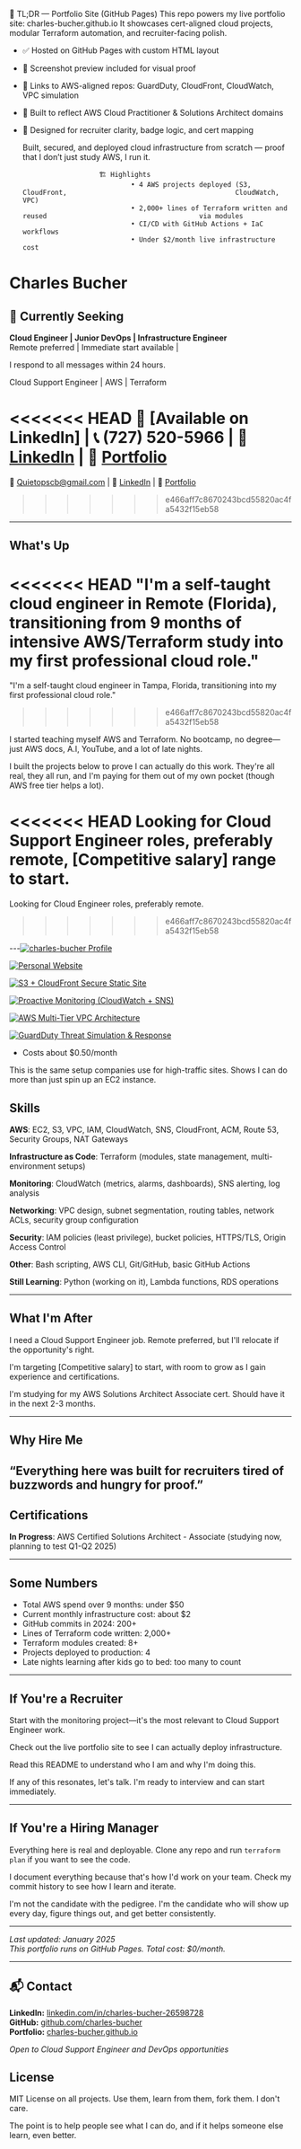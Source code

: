 🧠 TL;DR — Portfolio Site (GitHub Pages)
This repo powers my live portfolio site: charles-bucher.github.io
It showcases cert-aligned cloud projects, modular Terraform automation, and recruiter-facing polish.
- ✅ Hosted on GitHub Pages with custom HTML layout
- 📸 Screenshot preview included for visual proof
- 🔗 Links to AWS-aligned repos: GuardDuty, CloudFront, CloudWatch, VPC simulation
- 🧱 Built to reflect AWS Cloud Practitioner & Solutions Architect domains
- 🎯 Designed for recruiter clarity, badge logic, and cert mapping

  Built, secured, and deployed cloud infrastructure from scratch — proof that I don’t just study AWS, I run it.

                         🏗️ Highlights
                                 • 4 AWS projects deployed (S3, CloudFront,                                          CloudWatch, VPC)
                                 • 2,000+ lines of Terraform written and reused                                      via modules  
                                 • CI/CD with GitHub Actions + IaC workflows  
                                 • Under $2/month live infrastructure cost


# Charles Bucher
## 🎯 Currently Seeking
**Cloud Engineer | Junior DevOps | Infrastructure Engineer**  
Remote preferred | Immediate start available |

I respond to all messages within 24 hours.

Cloud Support Engineer | AWS | Terraform  

<<<<<<< HEAD
📧 [Available on LinkedIn] | 📞 (727) 520-5966 | 💼 [LinkedIn](https://www.linkedin.com/in/charles-bucher-26598728) | 🔗 [Portfolio](https://charles-bucher.io)
=======
📧 Quietopscb@gmail.com  | 💼 [LinkedIn](https://www.linkedin.com/in/charles-bucher-26598728) | 🔗 [Portfolio](https://charles-bucher.io)
>>>>>>> e466aff7c8670243bcd55820ac4fa5432f15eb58

---

## What's Up
<<<<<<< HEAD
"I'm a self-taught cloud engineer in Remote (Florida), transitioning from 9 months of intensive AWS/Terraform study into my first professional cloud role."
=======
"I'm a self-taught cloud engineer in Tampa, Florida, transitioning into my first professional cloud role."
>>>>>>> e466aff7c8670243bcd55820ac4fa5432f15eb58

 I started teaching myself AWS and Terraform. No bootcamp, no degree—just AWS docs, A.I, YouTube, and a lot of late nights.

I built the projects below to prove I can actually do this work. They're all real, they all run, and I'm paying for them out of my own pocket (though AWS free tier helps a lot).

<<<<<<< HEAD
Looking for Cloud Support Engineer roles, preferably remote, [Competitive salary] range to start.
=======
Looking for Cloud Engineer roles, preferably remote.
>>>>>>> e466aff7c8670243bcd55820ac4fa5432f15eb58

---[![charles-bucher Profile](https://img.shields.io/badge/charles--bucher%20Profile-232F3E?style=for-the-badge&logo=github&logoColor=white)](https://github.com/charles-bucher/charles-bucher)

[![Personal Website](https://img.shields.io/badge/charles--bucher.github.io-000000?style=for-the-badge&logo=githubpages&logoColor=white)](https://github.com/charles-bucher/charles-bucher.github.io)

[![S3 + CloudFront Secure Static Site](https://img.shields.io/badge/S3%20%2B%20CloudFront%20Secure%20Site-569A31?style=for-the-badge&logo=amazon-s3&logoColor=white)](https://github.com/charles-bucher/s3-cloudfront-secure-static-site)

[![Proactive Monitoring (CloudWatch + SNS)](https://img.shields.io/badge/CloudWatch%20%2B%20SNS%20Monitoring-5A2D81?style=for-the-badge&logo=amazon-cloudwatch&logoColor=white)](https://github.com/charles-bucher/Proactive-monitoring-with-cloudwatch-sns)

[![AWS Multi-Tier VPC Architecture](https://img.shields.io/badge/Multi--Tier%20VPC-FF9900?style=for-the-badge&logo=amazon-aws&logoColor=white)](https://github.com/charles-bucher/aws-multi-tier-vpc-architecture)

[![GuardDuty Threat Simulation & Response](https://img.shields.io/badge/GuardDuty%20Threat%20Response-FF4F00?style=for-the-badge&logo=amazon-guardduty&logoColor=white)](https://github.com/charles-bucher/guardduty-threat-simulation-response)


- Costs about $0.50/month

This is the same setup companies use for high-traffic sites. Shows I can do more than just spin up an EC2 instance.
## Skills

**AWS**: EC2, S3, VPC, IAM, CloudWatch, SNS, CloudFront, ACM, Route 53, Security Groups, NAT Gateways

**Infrastructure as Code**: Terraform (modules, state management, multi-environment setups)

**Monitoring**: CloudWatch (metrics, alarms, dashboards), SNS alerting, log analysis

**Networking**: VPC design, subnet segmentation, routing tables, network ACLs, security group configuration

**Security**: IAM policies (least privilege), bucket policies, HTTPS/TLS, Origin Access Control

**Other**: Bash scripting, AWS CLI, Git/GitHub, basic GitHub Actions

**Still Learning**: Python (working on it), Lambda functions, RDS operations

---



## What I'm After

I need a Cloud Support Engineer job. Remote preferred, but I'll relocate if the opportunity's right.

I'm targeting [Competitive salary] to start, with room to grow as I gain experience and certifications.

I'm studying for my AWS Solutions Architect Associate cert. Should have it in the next 2-3 months.

---

## Why Hire Me

 “Everything here was built for recruiters tired of buzzwords and hungry for proof.”
---

## Certifications

**In Progress**: AWS Certified Solutions Architect - Associate (studying now, planning to test Q1-Q2 2025)

---

## Some Numbers

- Total AWS spend over 9 months: under $50
- Current monthly infrastructure cost: about $2
- GitHub commits in 2024: 200+
- Lines of Terraform code written: 2,000+
- Terraform modules created: 8+
- Projects deployed to production: 4
- Late nights learning after kids go to bed: too many to count

---

## If You're a Recruiter

Start with the monitoring project—it's the most relevant to Cloud Support Engineer work.

Check out the live portfolio site to see I can actually deploy infrastructure.

Read this README to understand who I am and why I'm doing this.

If any of this resonates, let's talk. I'm ready to interview and can start immediately.

---

## If You're a Hiring Manager

Everything here is real and deployable. Clone any repo and run `terraform plan` if you want to see the code.

I document everything because that's how I'd work on your team. Check my commit history to see how I learn and iterate.

I'm not the candidate with the pedigree. I'm the candidate who will show up every day, figure things out, and get better consistently.

---

*Last updated: January 2025*  
*This portfolio runs on GitHub Pages. Total cost: $0/month.*

---


## 📬 Contact

**LinkedIn:** [linkedin.com/in/charles-bucher-26598728](https://linkedin.com/in/charles-bucher-26598728)  
**GitHub:** [github.com/charles-bucher](https://github.com/charles-bucher)  
**Portfolio:** [charles-bucher.github.io](https://charles-bucher.github.io)

*Open to Cloud Support Engineer and DevOps opportunities*

## License

MIT License on all projects. Use them, learn from them, fork them. I don't care. 

The point is to help people see what I can do, and if it helps someone else learn, even better.
